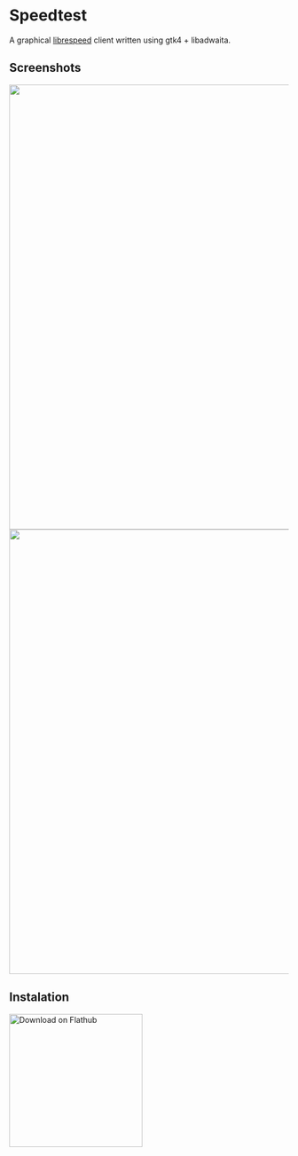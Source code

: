 # Speedtest
A graphical [librespeed](https://librespeed.org) client written using gtk4 + libadwaita.

## Screenshots
<img src="https://gowno.ketok.xyz/screenshots/speedtest/1.png" width="802">
<img src="https://gowno.ketok.xyz/screenshots/speedtest/2.png" width="802">

## Instalation
<a href='https://flathub.org/apps/xyz.ketok.Speedtest'><img width='240' alt='Download on Flathub' src='https://dl.flathub.org/assets/badges/flathub-badge-en.png'/></a>
